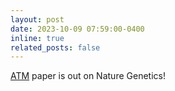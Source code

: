 ```yaml
---
layout: post
date: 2023-10-09 07:59:00-0400
inline: true
related_posts: false
---
```


[ATM](https://www.nature.com/articles/s41588-023-01522-8) paper is out on Nature Genetics! 
